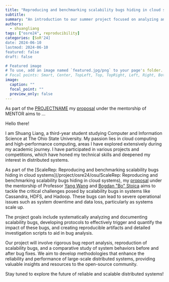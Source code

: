 ```yaml
---
title: "Reproducing and benchmarking scalability bugs hiding in cloud systems"
subtitle: 
summary: "An introduction to our summer project focused on analyzing and resolving scalability bugs in large-scale distributed systems."
authors: 
  - shuangliang
tags: ["osre24", reproducibility]
categories: [SoR'24]
date: 2024-06-10
lastmod: 2024-06-10
featured: false
draft: false

# Featured image
# To use, add an image named `featured.jpg/png` to your page's folder.
# Focal points: Smart, Center, TopLeft, Top, TopRight, Left, Right, BottomLeft, Bottom, BottomRight.
image:
  caption: ""
  focal_point: ""
  preview_only: false
---
```


As part of the [PROJECTNAME](/project/osre24/ORGANIZATION/PROJECTNAME) my [proposal](https://...) under the mentorship of MENTOR aims to ...


Hello there!

I am Shuang Liang, a third-year student studying Computer and Information Science at The Ohio State University. My passion lies in cloud computing and high-performance computing, areas I have explored extensively during my academic journey. I have participated in various projects and competitions, which have honed my technical skills and deepened my interest in distributed systems.

As part of the [ScaleRep: Reproducing and benchmarking scalability bugs hiding in cloud systems](/project/osre24/osu/ScaleRep: Reproducing and benchmarking scalability bugs hiding in cloud systems), my [proposal](https://threadeater.github.io/files/Understanding_and_Addressing_Scalability_Bugs_in_Large_Scale_Distributed_Systems%20(1).pdf) under the mentorship of Professor [Yang Wang](https://ucsc-ospo.github.io/author/yang-wang/) and [Bogdan "Bo" Stoica](https://ucsc-ospo.github.io/author/bogdan-bo-stoica/) aims to tackle the critical challenges posed by scalability bugs in systems like Cassandra, HDFS, and Hadoop. These bugs can lead to severe operational issues such as system downtime and data loss, particularly as systems scale up.


The project goals include systematically analyzing and documenting scalability bugs, developing protocols to effectively trigger and quantify the impact of these bugs, and creating reproducible artifacts and detailed investigation scripts to aid in bug analysis.

Our project will involve rigorous bug report analysis, reproduction of scalability bugs, and a comparative study of system behaviors before and after bug fixes. We aim to develop methodologies that enhance the reliability and performance of large-scale distributed systems, providing valuable insights and resources to the open-source community.

Stay tuned to explore the future of reliable and scalable distributed systems!